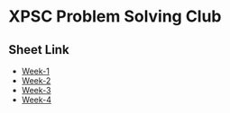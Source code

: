 # XPSC Problem Solving Club


## Sheet Link
* [Week-1](https://docs.google.com/spreadsheets/d/1YBGTRfG4j14N2gmrTXig-w0k7Gg472MwLq8cuB870Gk/edit?usp=sharing)
* [Week-2](https://docs.google.com/spreadsheets/d/1uQquFKE80-2Pbr-Mjo5wJ56w9xbK_XbCxBqufGTBN-4/edit?usp=sharing)
* [Week-3](https://docs.google.com/spreadsheets/d/1iC31EK2a_-8bGmIU20JVkUoWBulmGumZdF08cleBcKE/edit?usp=sharing)
* [Week-4](https://docs.google.com/spreadsheets/d/1iC31EK2a_-8bGmIU20JVkUoWBulmGumZdF08cleBcKE/edit?usp=sharing)

